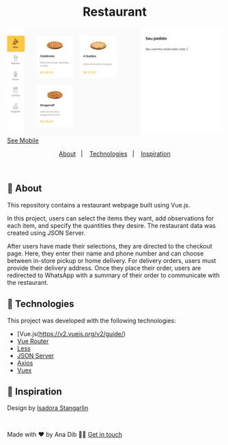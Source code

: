 <h1 align="center">
 Restaurant
</h1>

![](https://github.com/anadib/restaurant-vue/blob/main/gifs/restaurantDesktop.gif?raw=true)
[See Mobile](https://github.com/anadib/restaurant-vue/blob/main/gifs/restaurantMobile.gif)

<p align="center">
  <a href="#page_with_curl-about">About</a>&nbsp;&nbsp;&nbsp;|&nbsp;&nbsp;&nbsp;
  <a href="#hammer-technologies">Technologies</a>&nbsp;&nbsp;&nbsp;|&nbsp;&nbsp;&nbsp;
  <a href="#thought_balloon-inspiration">Inspiration</a>
</p>

</br>

## :page_with_curl: About

This repository contains a restaurant webpage built using Vue.js.

In this project, users can select the items they want, add observations for each item, and specify the quantities they desire. The restaurant data was created using JSON Server.

After users have made their selections, they are directed to the checkout page. Here, they enter their name and phone number and can choose between in-store pickup or home delivery. For delivery orders, users must provide their delivery address. Once they place their order, users are redirected to WhatsApp with a summary of their order to communicate with the restaurant. 

## :hammer: Technologies

This project was developed with the following technologies:

- [Vue.js(https://v2.vuejs.org/v2/guide/)
- [Vue Router](https://router.vuejs.org/installation.html)
- [Less](https://lesscss.org/#)
- [JSON Server](https://www.npmjs.com/package/json-server)
- [Axios](https://axios-http.com/docs/intro)
- [Vuex](https://vuex.vuejs.org/)

## :thought_balloon: Inspiration

Design by [Isadora Stangarlin](https://github.com/isadorastan)

</br>

Made with ❤️ by Ana Dib 👋🏻 [Get in touch](https://github.com/anadib)
